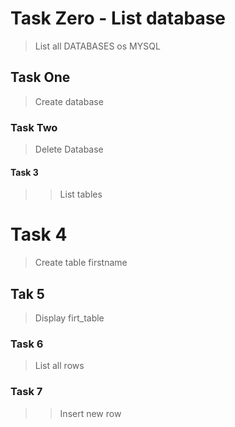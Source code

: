 # Task Zero - List database
> List all DATABASES os MYSQL
## Task One
> Create database
### Task Two
> Delete Database
#### Task 3
>> List tables

# Task 4
> Create table firstname
## Tak 5
>Display firt_table
### Task 6
>List all rows
### Task 7
>>Insert new row